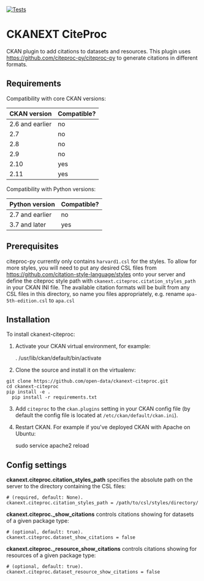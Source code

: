 [![Tests](https://github.com/open-data/ckanext-citeproc/workflows/Tests/badge.svg?branch=main)](https://github.com/open-data/ckanext-citeproc/actions)

# CKANEXT CiteProc

CKAN plugin to add citations to datasets and resources. This plugin uses https://github.com/citeproc-py/citeproc-py to generate citations in different formats.

## Requirements

Compatibility with core CKAN versions:

| CKAN version    | Compatible?   |
| --------------- | ------------- |
| 2.6 and earlier | no    |
| 2.7             | no    |
| 2.8             | no    |
| 2.9             | no    |
| 2.10             | yes    |
| 2.11             | yes    |

Compatibility with Python versions:

| Python version    | Compatible?   |
| --------------- | ------------- |
| 2.7 and earlier | no    |
| 3.7 and later            | yes    |

## Prerequisites

citeproc-py currently only contains `harvard1.csl` for the styles. To allow for more styles, you will need to put any desired CSL files from https://github.com/citation-style-language/styles onto your server and define the citeproc style path with `ckanext.citeproc.citation_styles_path` in your CKAN INI file. The available citation formats will be built from any CSL files in this directory, so name you files appropriately, e.g. rename `apa-5th-edition.csl` to `apa.csl`

## Installation

To install ckanext-citeproc:

1. Activate your CKAN virtual environment, for example:

     . /usr/lib/ckan/default/bin/activate

2. Clone the source and install it on the virtualenv:
  ```
  git clone https://github.com/open-data/ckanext-citeproc.git
  cd ckanext-citeproc
  pip install -e .
	pip install -r requirements.txt
  ```
3. Add `citeproc` to the `ckan.plugins` setting in your CKAN
   config file (by default the config file is located at
   `/etc/ckan/default/ckan.ini`).

4. Restart CKAN. For example if you've deployed CKAN with Apache on Ubuntu:

     sudo service apache2 reload

## Config settings

**ckanext.citeproc.citation_styles_path** specifies the absolute path on the server to the directory containing the CSL files:

	# (required, default: None).
	ckanext.citeproc.citation_styles_path = /path/to/csl/styles/directory/

**ckanext.citeproc.<PACKAGE TYPE>_show_citations** controls citations showing for datasets of a given package type:

	# (optional, default: true).
	ckanext.citeproc.dataset_show_citations = false

**ckanext.citeproc.<PACKAGE TYPE>_resource_show_citations** controls citations showing for resources of a given package type:

	# (optional, default: true).
	ckanext.citeproc.dataset_resource_show_citations = false

